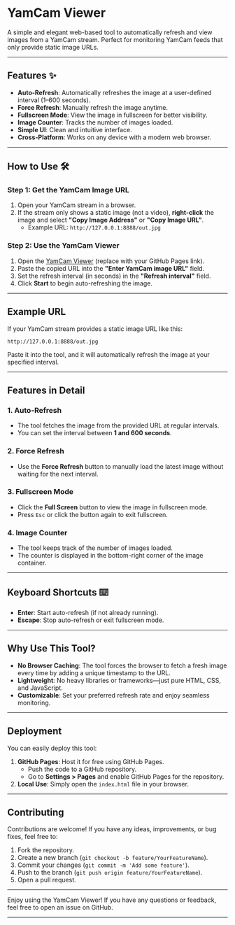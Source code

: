 # YamCam Viewer

A simple and elegant web-based tool to automatically refresh and view images from a YamCam stream. Perfect for monitoring YamCam feeds that only provide static image URLs.

---

## Features ✨
- **Auto-Refresh**: Automatically refreshes the image at a user-defined interval (1–600 seconds).
- **Force Refresh**: Manually refresh the image anytime.
- **Fullscreen Mode**: View the image in fullscreen for better visibility.
- **Image Counter**: Tracks the number of images loaded.
- **Simple UI**: Clean and intuitive interface.
- **Cross-Platform**: Works on any device with a modern web browser.

---

## How to Use 🛠️

### Step 1: Get the YamCam Image URL
1. Open your YamCam stream in a browser.
2. If the stream only shows a static image (not a video), **right-click** the image and select **"Copy Image Address"** or **"Copy Image URL"**.
   - Example URL: `http://127.0.0.1:8888/out.jpg`

### Step 2: Use the YamCam Viewer
1. Open the [YamCam Viewer](https://your-github-username.github.io/yamcam-viewer) (replace with your GitHub Pages link).
2. Paste the copied URL into the **"Enter YamCam image URL"** field.
3. Set the refresh interval (in seconds) in the **"Refresh interval"** field.
4. Click **Start** to begin auto-refreshing the image.

---

## Example URL
If your YamCam stream provides a static image URL like this:
```
http://127.0.0.1:8888/out.jpg
```
Paste it into the tool, and it will automatically refresh the image at your specified interval.

---

## Features in Detail

### 1. **Auto-Refresh**
- The tool fetches the image from the provided URL at regular intervals.
- You can set the interval between **1 and 600 seconds**.

### 2. **Force Refresh**
- Use the **Force Refresh** button to manually load the latest image without waiting for the next interval.

### 3. **Fullscreen Mode**
- Click the **Full Screen** button to view the image in fullscreen mode.
- Press `Esc` or click the button again to exit fullscreen.

### 4. **Image Counter**
- The tool keeps track of the number of images loaded.
- The counter is displayed in the bottom-right corner of the image container.

---

## Keyboard Shortcuts ⌨️
- **Enter**: Start auto-refresh (if not already running).
- **Escape**: Stop auto-refresh or exit fullscreen mode.

---

## Why Use This Tool?
- **No Browser Caching**: The tool forces the browser to fetch a fresh image every time by adding a unique timestamp to the URL.
- **Lightweight**: No heavy libraries or frameworks—just pure HTML, CSS, and JavaScript.
- **Customizable**: Set your preferred refresh rate and enjoy seamless monitoring.

---

## Deployment
You can easily deploy this tool:
1. **GitHub Pages**: Host it for free using GitHub Pages.
   - Push the code to a GitHub repository.
   - Go to **Settings > Pages** and enable GitHub Pages for the repository.
2. **Local Use**: Simply open the `index.html` file in your browser.

---

## Contributing
Contributions are welcome! If you have any ideas, improvements, or bug fixes, feel free to:
1. Fork the repository.
2. Create a new branch (`git checkout -b feature/YourFeatureName`).
3. Commit your changes (`git commit -m 'Add some feature'`).
4. Push to the branch (`git push origin feature/YourFeatureName`).
5. Open a pull request.

---

Enjoy using the YamCam Viewer! If you have any questions or feedback, feel free to open an issue on GitHub.

---
